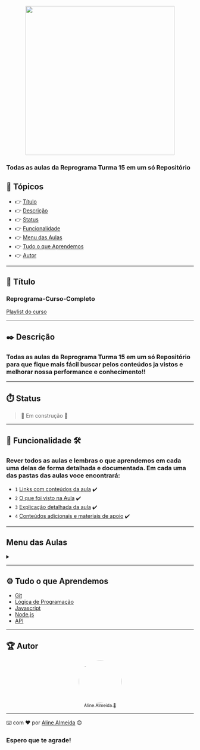 <div align="center">

  [<img src="https://images.typeform.com/images/vaUz6jYB6fbw/image/default" width=400>](https://www.reprograma.com.br) 

</div>

### Todas as aulas da Reprograma Turma 15 em um só Repositório

## 🏁 Tópicos
 
  * 👉 [Título](#📌-título)
  * 👉 [Descrição](#✒️-descrição)
  * 👉 [Status](#⏱️-status)
  * 👉 [Funcionalidade](#🔨-funcionalidade-🛠️)
  * 👉 [Menu das Aulas](#menu-das-aulas)
  * 👉 [Tudo o que Aprendemos](#⚙️-tudo-o-que-aprendemos)
  * 👉 [Autor](#🏆-autor)

___

## 📌 Título

### Reprograma-Curso-Completo
[Playlist do curso](https://www.youtube.com/playlist?list=PLymAQGA_lVagCUqYtEgogYohW4KJil1Qw)

___
## ✒️ Descrição

### Todas as aulas da Reprograma Turma 15 em um só Repositório para que fique mais fácil buscar pelos conteúdos ja vistos e melhorar nossa performance e conhecimento!!

___
## ⏱️ Status

>  🚧 Em construção 🚧

___
## 🔨 Funcionalidade 🛠️
### Rever todos as aulas e lembras o que aprendemos em cada uma delas de forma detalhada e documentada. Em cada uma das pastas das aulas voce encontrará:

- `1` [Links com conteúdos da aula](link)  ✔️
- `2` [O que foi visto na Aula](link) ✔️
- `3` [Explicação detalhada da aula](link) ✔️
- `4` [Conteúdos adicionais e materiais de apoio](link) ✔️
___

## Menu das Aulas

<details>
  <summary><span></span></summary>
  <div>
    <h4>Turma 15 - Todas Em Tech</h4>
    ➝ <a href="https://github.com/AlineAlmeida85/Reprograma-Curso-Completo/tree/main/ON15-TET-S1-GIT" target="blank">ON15-TET-S1-GIT</a><br/>
    ➝ <a href="https://github.com/AlineAlmeida85/Reprograma-Curso-Completo/tree/main/ON15-TET-S2-LP-I">ON15-TET-S2-LP-I</a><br/>
    ➝ <a href="https://github.com/AlineAlmeida85/Reprograma-Curso-Completo/tree/main/ON15-TET-S3-LP-II">ON15-TET-S3-LP-II</a><br/>
    ➝ <a href="https://github.com/AlineAlmeida85/Reprograma-Curso-Completo/tree/main/ON15-TET-S4-LP-III">ON15-TET-S4-LP-III</a><br/>
    ➝ <a href="https://github.com/AlineAlmeida85/Reprograma-Curso-Completo/tree/main/ON15-TET-S5-PG-I">ON15-TET-S5-PG-I</a><br/> 
    ➝ <a href="https://github.com/AlineAlmeida85/Reprograma-Curso-Completo/tree/main/ON15-TET-S6-Nodejs">ON15-TET-S6-Nodejs</a><br/> 
    ➝ <a href="https://github.com/AlineAlmeida85/Reprograma-Curso-Completo/tree/main/ON15-TET-S7-ASSINCJS">ON15-TET-S7-ASSINCJS</a><br/> 
    ➝ <a href="https://github.com/AlineAlmeida85/Reprograma-Curso-Completo/tree/main/ON15-TET-S8-API-I">ON15-TET-S8-API-I</a><br/>  
    ➝ <a href="https://github.com/AlineAlmeida85/Reprograma-Curso-Completo/tree/main/ON15-TET-S9-API-II">ON15-TET-S9-API-II</a><br/>  
    ➝ <a href="https://github.com/AlineAlmeida85/Reprograma-Curso-Completo/tree/main/ON15-TET-S10-Revisao-API">ON15-TET-S10-Revisao-API</a><br/> 
    ➝ <a href="https://github.com/AlineAlmeida85/Reprograma-Curso-Completo/tree/main/ON15-TET-S11-PG-II">ON15-TET-S11-PG-II</a><br/>      
  </div>
</details>

___
## ⚙️ Tudo o que Aprendemos

- [Git](link)
- [Lógica de Programação](link)
- [Javascript](link)
- [Node.js](link)
- [API](link)

___
## 🏆 Autor 
<div align="center">

  [<img src="https://avatars.githubusercontent.com/u/99259131?v=4" width=115 style=border-radius:50%><br><sub>Aline Almeida 💝</sub>](https://github.com/AlineAlmeida85) 

</div>

___
⌨️ com ❤️ por [Aline Almeida](https://github.com/AlineAlmeida85) 😊

### Espero que te agrade! 




